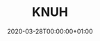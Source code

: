 ---
title: "KNUH"
subtitle: ""
summary: "A teaching university hospitals in Kwangwon province, South Korea. This DB does not have Covid-19 case. One of FEEDER-NET member"
owners:
  - organisation: "Kwangwon University Hospital"
    lead: "Jimyunk Park/Chungsoo Kim"
    alternate: "Seng Chan You,  Seongwon Lee"
country: "South Korea"
type: "General practice electronic health records"
omop: "CDM v5.3"
dbms: "Postgres"
patient_count: "0.52m"
has_covid: "N"
first_time: "No"
data_history: "2003-2018"
references: [""]

authors: 
    - "Jimyunk Park"
    - "Chungsoo Kim"
tags: []
categories: ["dataset"]
date: 2020-03-28T00:00:00+01:00
lastmod: 2020-03-28T00:00:00+01:00
featured: false
draft: false

links:
    - icon: globe
      icon_pack: fas
      name: More information
      url: ""
image:
      placement: 1
      caption: ""
      focal_point: ""
      preview_only: false
      alt_text: ""
projects: []
---